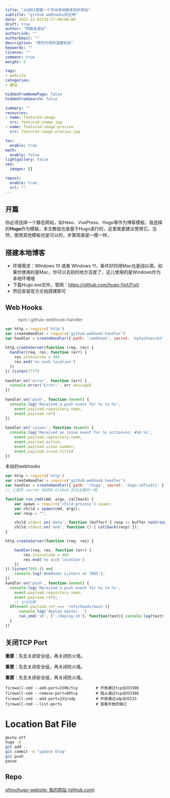 ```yaml
---
title: "从0到1搭建一个手动本地脚本同步网站"
subtitle: "github webhooks的应用"
date: 2022-12-01T18:57:46+08:00
draft: true
author: "阿猫会游泳"
authorLink: ""
authorEmail: ""
description: "愿时光待你温暖如初"
keywords: ""
license: ""
comment: true
weight: 0

tags:
- website
categories:
- 建站

hiddenFromHomePage: false
hiddenFromSearch: false

summary: ""
resources:
- name: featured-image
  src: featured-image.jpg
- name: featured-image-preview
  src: featured-image-preview.jpg

toc:
  enable: true
math:
  enable: false
lightgallery: false
seo:
  images: []

repost:
  enable: true
  url: ""
---
```


## 开篇

你必须选择一个静态网站，如Hexo、VuePress、Hugo等作为博客模板，我选择的**Hugo**作为模板，本文教程也是基于Hugo进行的，这里我更建议使用它。当然，使用其他模板也是可以的，步骤简直是一模一样。

## 搭建本地博客

- 环境需求：WIndows 10 或者 WIndows 11，条件好的用Mac也是阔以滴，如果你使用的是Mac，你可以去别的地方百度了，这儿使用的是Windows作为本地环境哦
- 下载Hugo.exe文件。管网：https://github.com/hugo-fixit/FixIt
- 然后安装官方文档搭建即可

## Web Hooks

>  npm i github-webhook-handler

```js
var http = require('http')
var createHandler = require('github-webhook-handler')
var handler = createHandler({ path: '/webhook', secret: 'myhashsecret' })
 
http.createServer(function (req, res) {
  handler(req, res, function (err) {
    res.statusCode = 404
    res.end('no such location')
  })
}).listen(7777)
 
handler.on('error', function (err) {
  console.error('Error:', err.message)
})
 
handler.on('push', function (event) {
  console.log('Received a push event for %s to %s',
    event.payload.repository.name,
    event.payload.ref)
})
 
handler.on('issues', function (event) {
  console.log('Received an issue event for %s action=%s: #%d %s',
    event.payload.repository.name,
    event.payload.action,
    event.payload.issue.number,
    event.payload.issue.title)
})
```

本站的webhooks

```js
var http = require('http')
var createHandler = require('github-webhook-handler')
var handler = createHandler({ path: '/hugo', secret: 'hugo-sdfssd11' })
// 上面的 secret 保持和 GitHub 后台设置的一致

function run_cmd(cmd, args, callback) {
    var spawn = require('child_process').spawn;
    var child = spawn(cmd, args);
    var resp = "";

    child.stdout.on('data', function (buffer) { resp += buffer.toString(); });
    child.stdout.on('end', function () { callback(resp) });
}

http.createServer(function (req, res) {

    handler(req, res, function (err) {
        res.statusCode = 404
        res.end('no such location')
    })
}).listen(7005,() =>{
    console.log('WebHooks Listern at 7005');
})
handler.on('push', function (event) {
  console.log('Received a push event for %s to %s',
    event.payload.repository.name,
    event.payload.ref);
    // 分支判断
  if(event.payload.ref === 'refs/heads/main'){
      console.log('deploy master..')
      run_cmd('sh', ['./deploy.sh'], function(text){ console.log(text) });
  }
})
```

## 关闭TCP Port

**重要**：先去关闭安全组，再关闭防火墙。

**重要**：先去关闭安全组，再关闭防火墙。

**重要**：先去关闭安全组，再关闭防火墙。

```shell
firewall-cmd --add-port=3306/tcp        # 开放通过tcp访问3306
firewall-cmd --remove-port=80tcp        # 阻止通过tcp访问3306
firewall-cmd --add-port=233/udp         # 开放通过udp访问233
firewall-cmd --list-ports               # 查看开放的端口
```



# Location Bat File

```bash
@echo off 
hugo -D
git add .
git commit -m "update blog"
git push
pause 
```

## Repo

[qfmx/hugo-website: 我的网站 (github.com)](https://github.com/qfmx/hugo-website)

